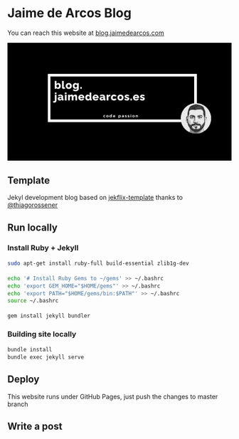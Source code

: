 
# Jaime de Arcos Blog 

You can reach this website at [blog.jaimedearcos.com](blog.jaimedearcos.com)

![](assets/img/blog-image.png)

## Template

Jekyl development blog based on [jekflix-template](https://github.com/thiagorossener/jekflix-template)
 thanks to [@thiagorossener](https://github.com/thiagorossener)

## Run locally

### Install Ruby + Jekyll

```bash
sudo apt-get install ruby-full build-essential zlib1g-dev

echo '# Install Ruby Gems to ~/gems' >> ~/.bashrc
echo 'export GEM_HOME="$HOME/gems"' >> ~/.bashrc
echo 'export PATH="$HOME/gems/bin:$PATH"' >> ~/.bashrc
source ~/.bashrc

gem install jekyll bundler
```

### Building site locally

```bash
bundle install
bundle exec jekyll serve
```

## Deploy

This website runs under GitHub Pages, just push the changes to master branch

## Write a post

